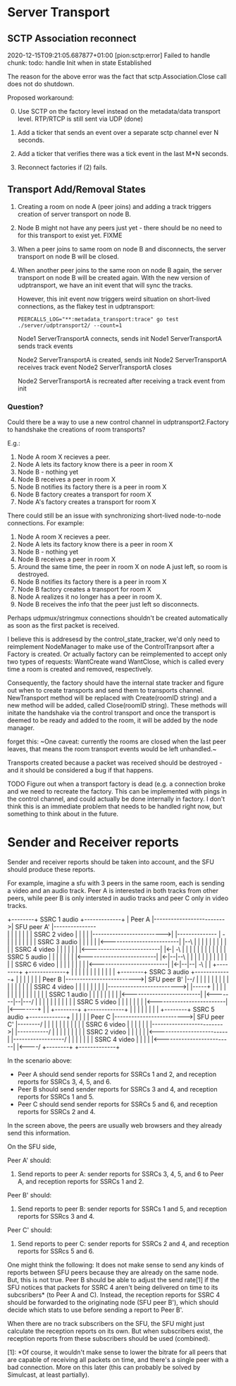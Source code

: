 # Server Transport

## SCTP Association reconnect

2020-12-15T09:21:05.687877+01:00 [pion:sctp:error] Failed to handle chunk: todo: handle Init when in state Established

The reason for the above error was the fact that sctp.Association.Close call
does not do shutdown.

Proposed workaround:

0. Use SCTP on the factory level instead on the metadata/data transport level.
   RTP/RTCP is still sent via UDP (done)

1. Add a ticker that sends an event over a separate sctp channel ever N
   seconds.
2. Add a ticker that verifies there was a tick event in the last M*N seconds.
3. Reconnect factories if (2) fails.

## Transport Add/Removal States

1. Creating a room on node A (peer joins) and adding a track triggers creation
   of server transport on node B.
2. Node B might not have any peers just yet - there should be no need to for
   this transport to exist yet. FIXME
3. When a peer joins to same room on node B and disconnects, the server
   transport on node B will be closed.
4. When another peer joins to the same roon on node B again, the server
   transport on node B will be created again. With the new version of
   udptransport, we have an init event that will sync the tracks.

   However, this init event now triggers weird situation on short-lived
   connections, as the flakey test in udptransport:

   ```console
   PEERCALLS_LOG="**:metadata_transport:trace" go test ./server/udptransport2/ --count=1
   ```

   Node1 ServerTransportA connects, sends init
   Node1 ServerTransportA sends track events

   Node2 ServerTransportA is created, sends init
   Node2 ServerTransportA receives track event
   Node2 ServerTransportA closes

   Node2 ServerTransportA is recreated after receiving a track event from init

### Question?

Could there be a way to use a new control channel in udptransport2.Factory to
handshake the creations of room transports?

E.g.:

1. Node A room X recieves a peer.
2. Node A lets its factory know there is a peer in room X
3. Node B - nothing yet
4. Node B receives a peer in room X
5. Node B notifies its factory there is a peer in room X
6. Node B factory creates a transport for room X
7. Node A's factory creates a transport for room X

There could still be an issue with synchronizing short-lived node-to-node
connections. For example:

1. Node A room X recieves a peer.
2. Node A lets its factory know there is a peer in room X
3. Node B - nothing yet
4. Node B receives a peer in room X
5. Around the same time, the peer in room X on node A just left, so room is destroyed.
6. Node B notifies its factory there is a peer in room X
7. Node B factory creates a transport for room X
8. Node A realizes it no longer has a peer in room X.
9. Node B receives the info that the peer just left so disconnects.

Perhaps udpmux/stringmux connections shouldn't be created automatically as soon
as the first packet is received.

I believe this is addresesd by the control_state_tracker, we'd only need to
reimplement NodeManager to make use of the ControlTranpsort after a Factory
is created. Or actually factory can be reimplemented to accept only two types
of requests: WantCreate wand WantClose, which is called every time a room is
created and removed, respectively.

Consequently, the factory should have the internal state tracker and figure out
when to create transports and send them to transports channel. NewTransport
method will be replaced with Create(roomID string) and a new method will be
added, called Close(roomID string). These methods will initate the handshake
via the control transport and once the transport is deemed to be ready and
added to the room, it will be added by the node manager.

forget this: ~One caveat: currently the rooms are closed when the last peer
leaves, that means the room transport events would be left unhandled.~

Transports created because a packet was received should be destroyed - and it
should be considered a bug if that happens.

TODO Figure out when a transport factory is dead (e.g. a connection broke and
we need to recreate the factory. This can be implemented with pings in the
control channel, and could actually be done internally in factory.  I don't
think this is an immediate problem that needs to be handled right now, but
something to think about in the future.

# Sender and Receiver reports

Sender and receiver reports should be taken into account, and the SFU should
produce these reports.

For example, imagine a sfu with 3 peers in the same room, each is sending a
video and an audio track. Peer A is interested in both tracks from other peers,
while peer B is only intersted in audio tracks and peer C only in video tracks.


+--------+   SSRC 1 audio           +-------------+
| Peer A |------------------------->| SFU peer A' |---------------\
|        |                          |             |               |
|        |   SSRC 2 video           |             |               |
|        |------------------------->|             |-------------- | -\
|        |                          |             |               |  |
|        |   SSRC 3 audio           |             |               |  |
|        |<-------------------------|             |--\            |  |
|        |                          |             |  |            |  |
|        |   SSRC 4 video           |             |  |            |  |
|        |<-------------------------|             |<-| -\         |  |
|        |                          |             |  |  |         |  |
|        |   SSRC 5 audio           |             |  |  |         |  |
|        |<-------------------------|             |<-|--|--\      |  |
|        |                          |             |  |  |  |      |  |
|        |   SSRC 6 video           |             |  |  |  |      |  |
|        |<-------------------------|             |<-|--|--| -\   |  |
+--------+                          +-------------+  |  |  |  |   |  |
                                                     |  |  |  |   |  |
+--------+   SSRC 3 audio           +-------------+  |  |  |  |   |  |
| Peer B |------------------------->| SFU peer B' |--/  |  |  |   |  |
|        |                          |             |     |  |  |   |  |
|        |   SSRC 4 video           |             |     |  |  |   |  |
|        |------------------------->|             |-----+  |  |   |  |
|        |                          |             |     |  |  |   |  |
|        |   SSRC 1 audio           |             |     |  |  |   |  |
|        |<-------------------------|             |<-------|--|---/  |
|        |                          |             |     |  |  |      |
|        |   SSRC 5 video           |             |     |  |  |      |
|        |<-------------------------|             |<-------+  |      |
+--------+                          +-------------+     |  |  |      |
                                                        |  |  |      |
+--------+   SSRC 5 audio           +-------------+     |  |  |      |
| Peer C |------------------------->| SFU peer C' |--------/  |      |
|        |                          |             |     |     |      |
|        |   SSRC 6 video           |             |     |     |      |
|        |------------------------->|             |-----------/      |
|        |                          |             |     |            |
|        |   SSRC 2 video           |             |     |            |
|        |<-------------------------|             |------------------/
|        |                          |             |     |
|        |   SSRC 4 video           |             |     |
|        |<-------------------------|             |<----/
+--------+                          +-------------+

In the scenario above:

- Peer A should send sender reports for SSRCs 1 and 2, and reception reports
  for SSRCs 3, 4, 5, and 6.
- Peer B should send sender reports for SSRCs 3 and 4, and reception reports
  for SSRCs 1 and 5.
- Peer C should send sender reports for SSRCs 5 and 6, and reception reports
  for SSRCs 2 and 4.

In the screen above, the peers are usually web browsers and they already send
this information.

On the SFU side,

Peer A' should:

1. Send reports to peer A: sender reports for SSRCs 3, 4, 5, and 6 to Peer
   A, and reception reports for SSRCs 1 and 2.

Peer B' should:

1. Send reports to peer B: sender reports for SSRCs 1 and 5, and reception
   reports for SSRcs 3 and 4.

Peer C' should:

1. Send reports to peer C: sender reports for SSRCs 2 and 4, and reception
   reports for SSRcs 5 and 6.


One might think the following: It does not make sense to send any kinds of
reports between SFU peers because they are already on the same node. But,
this is not true. Peer B should be able to adjust the send rate[1] if the SFU
notices that packets for SSRC 4 aren't being delivered on time to its
subcsribers* (to Peer A and C). Instead, the reception reports for SSRC 4
should be forwarded to the originating node (SFU peer B'), which should decide
which stats to use before sending a report to Peer B'.

When there are no track subscribers on the SFU, the SFU might just calculate
the reception reports on its own. But when subscribers exist, the reception
reports from these subscribers should be used (combined).

[1]: *Of course, it wouldn't make sense to lower the bitrate for all peers that
are capable of receiving all packets on time, and there's a single peer with a
bad connection. More on this later (this can probably be solved by Simulcast,
at least partially).
